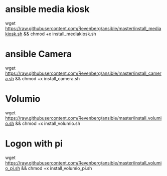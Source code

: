 # ansible media kiosk
wget https://raw.githubusercontent.com/Revenberg/ansible/master/install_mediakiosk.sh && chmod +x install_mediakiosk.sh

# ansible Camera
wget https://raw.githubusercontent.com/Revenberg/ansible/master/install_camera.sh && chmod +x install_camera.sh

# Volumio
wget https://raw.githubusercontent.com/Revenberg/ansible/master/install_volumio.sh && chmod +x install_volumio.sh

# Logon with pi
wget https://raw.githubusercontent.com/Revenberg/ansible/master/install_volumio_pi.sh && chmod +x install_volumio_pi.sh
